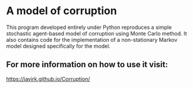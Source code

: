 # A model of corruption
This program developed entirely under Python reproduces a simple stochastic agent-based model of corruption using Monte Carlo method. It also contains code for the implementation of a non-stationary Markov model designed specifically for the model.

## For more information on how to use it visit:
https://javirk.github.io/Corruption/
